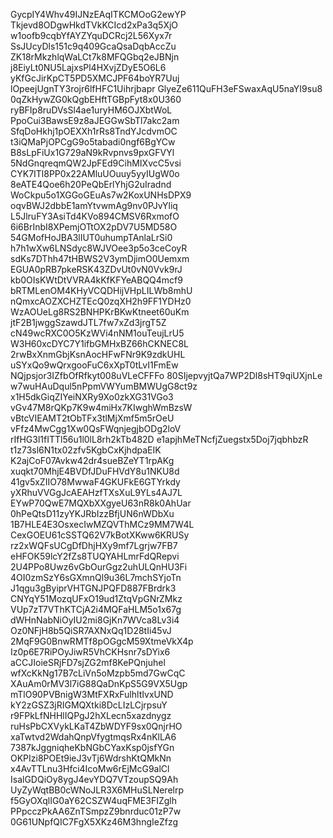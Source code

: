 GycpIY4Whv49IJNzEAqITKCMOoG2ewYP
Tkjevd8ODgwHkdTVkKCIcd2xPa3q5XjO
w1oofb9cqbYfAYZYquDCRcj2L56Xyx7r
SsJUcyDls151c9q409GcaQsaDqbAccZu
ZK18rMkzhlqWaLCt7k8MFQGbq2eJBNjn
j8EiyLt0NU5LajxsPl4HXvjZDyE5O6L6
yKfGcJirKpCT5PD5XMCJPF64boYR7Uuj
lOpeejUgnTY3rojr6lfHFC1Uihrjbapr
GlyeZe611QuFH3eFSwaxAqU5naYI9su8
0qZkHywZG0kQgbEHftTGBpFyt8x0U360
ryBFIp8ruDVsSl4ae1uryHM6OJXbtWoL
PpoCui3BawsE9z8aJEGGwSbTl7akc2am
SfqDoHkhj1pOEXXh1rRs8TndYJcdvmOC
t3iQMaPjOPCgG9o5tabadi0ngf6BgYCw
B8sLpFiUx1G729aN9kRvpnvs9pxGFVYl
5NdGnqreqmQW2JpFEd9CihMIXvcC5vsi
CYK7ITl8PP0x22AMluUOuuy5yyIUgW0o
8eATE4Qoe6h20PeQbErlYhjG2uIradnd
WoCkpu5o1XGGoGEuAs7w2KoxUNHsDPX9
oqvBWJ2dbbE1amYtvwmAg9nv0PJvYliq
L5JlruFY3AsiTd4KVo894CMSV6RxmofO
6i6BrInbI8XPemjOTtOX2pDV7U5MD58O
54GMofHoJBA3lIUT0uhumpTAnlaLrSi0
h7h1wXw6LNSdyc8WJVOee3p5o3ceCoyR
sdKs7DThh47tHBWS2V3ymDjimO0Uemxm
EGUA0pRB7pkeRSK43ZDvUt0vN0Vvk9rJ
kb0OIsKWtDtVVRA4kKfKFYeABQQ4mcf9
bRTMLenOM4KHyVCQDHijVHpLILWb8mhU
nQmxcAOZXCHZTEcQ0zqXH2h9FF1YDHz0
WzAOUeLg8RS2BNHPKrBKwKtneet60uKm
jtF2B1jwggSzawdJTL7fw7xZd3jrgT5Z
cN49wcRXC0O5KzWVi4nNM1ouTeujLrU5
W3H60xcDYC7Y1ifbGMHxBZ66hCKNEC8L
2rwBxXnmGbjKsnAocHFwFNr9K9zdkUHL
uSYxQo9wQrxgooFuC6xXpT0tLvI1FmEw
NQjpsjor3IZfbOfRfkyt008uVLeCFFFo
80SIjepvyjtQa7WP2Dl8sHT9qiUXjnLe
w7wuHAuDqul5nPpmVWYumBMWUgG8ct9z
x1H5dkGiqZIYeiNXRy9Xo0zkXG31VGo3
vGv47M8rQKp7K9w4miHx7KIwghWmBzsW
vBtcVIEAMT2tObTFx3tlMjXmf5m5rOeU
vFfz4MwCgg1Xw0QsFWqnjegjbODg2loV
rIfHG3l1fITTl56u1l0lL8rh2kTb482D
e1apjhMeTNcfjZuegstx5Doj7jqbhbzR
t1z73sl6N1tx02zfv5KgbCxKjhdpaEIK
K2ajCoF07Avkw42dr4sueBZeYT1rpAKg
xuqkt70MhjE4BVDfJDuFHVdY8u1NKU8d
41gv5xZIIO78MwwaF4GKUFkE6GTYrkdy
yXRhuVVGgJcAEAHzfTXsXuL9YLs4AJ7L
EYwP70QwE7MQXbXXgyeU63nR8k0AhUar
0hPeQtsD11zyYKJRbIzzBfjUN6nWDbXu
1B7HLE4E3OsxecIwMZQVThMCz9MM7W4L
CexGOEU61cSSTQ62V7kBotXKww6KRUSy
rz2xWQFsUCgDfDhjHXy9mf7Lgrjw7FB7
eHFOK59lcY2fZs8TUQYAHLmrFdQRepvi
2U4PPo8Uwz6vGbOurGgz2uhULQnHU3Fi
4OI0zmSzY6sGXmnQl9u36L7mchSYjoTn
J1qgu3gByiprVHTGNJPQFD887FBrdrk3
CNYqY51MozqUFxO19ud1ZtqVpGNrZMkz
VUp7zT7VThKTCjA2i4MQFaHLM5o1x67g
dWHnNabNiOyIU2mi8GjKn7WVca8Lv3i4
Oz0NFjH8b5QiSR7AXNxQq1D28tIi45vJ
2MqF9G0BnwRMTf8pOGgcM59XtmeVkX4p
Iz0p6E7RiPOyJiwR5VhCKHsnr7sDYix6
aCCJIoieSRjFD7sjZG2mf8KePQnjuhel
wfXcKkNg17B7cLiVn5oMzpb5md7GwCqC
XAuAm0rMV3l7iG88QaDnKpS5G9VX5Ugp
mTlO90PVBnigW3MtFXRxFulhltIvxUND
kY2zGSZ3jRIGMQXtki8DcLIzLCjrpsuY
r9FPkLfNHHlIQPgJ2hXLecn5xazdnygz
ruHsPbCXVykLKaT4ZbWDYF9sx0QnjrHO
xaTwtvd2WdahQnpVfygtmqsRx4nKlLA6
7387kJggniqheKbNGbCYaxKsp0jsfYGn
OKPIzi8POEt9ieJ3vTj6WdrshKtQMkNn
x4AvTTLnu3Hfci4IcoMw6rEjMcG9alCl
IsalGDQiOy8ygJ4evYDQ7VTzoupSQ9Ah
UyZyWqtBB0cWNoJLR3X6MHuSLNerelrp
f5GyOXqlIG0aY62CSZW4uqFME3FIZglh
PPpcczPkAA6ZnTSmpzZ9bnrduc01zP7w
0G61UNpfQIC7FgX5XKz46M3hngIeZfzg
